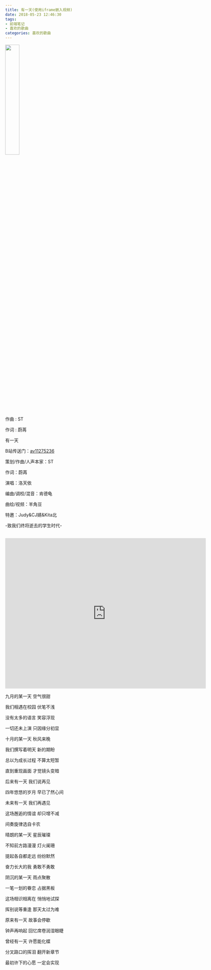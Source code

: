```yaml
---
title: 有一天(使用iframe嵌入视频)
date: 2018-05-23 12:46:30
tags: 
- 前端笔记
- 喜欢的歌曲
categories: 喜欢的歌曲
---
```

<img src="https://wx4.sinaimg.cn/large/006btIwUly1fru8vmgg8oj30hs0hsn2r.jpg" width="30%" height="30%"/>

作曲 : ST

作词 : 蔚苒

有一天

B站传送门：<a href="https://www.bilibili.com/video/av11275236">av11275236</a>

<!--more-->

策划/作曲/人声本家：ST

作词：蔚苒

演唱：洛天依

编曲/调校/混音：肯德龟

曲绘/视频：羊角豆

特邀：Judy&CJ婧&Kita北

-致我们终将逝去的学生时代-



<p><br><iframe src="https://player.bilibili.com/player.html?aid=11275236&page=1" frameborder="0" width="640" height="480" scrolling="no" allowfullscreen="true"  marginheight="0" marginwidth="0"></iframe><br></p>

 
 
 
九月的某一天 空气很甜

我们相遇在校园 伏笔不浅

没有太多的语言 笑容浮现

一切还未上演 只因缘分初显

 

十月的某一天 秋风来晚

我们撰写着明天 新的期盼

总以为成长过程 不算太短暂

直到重现画面 才觉镜头变暗

 

后来有一天 我们说再见

四年悠悠的岁月 早已了然心间

未来有一天 我们再遇见

这场邂逅的情谊 却只增不减

 

间奏旋律选自卡农

 

晴朗的某一天 星辰璀璨

不知前方路漫漫 灯火阑珊

提起各自都走远 纷纷默然

奋力长大的我 勇敢不勇敢

 

阴沉的某一天 雨点聚散

一笔一划的眷恋 占据黑板

这场相识相离在 悄悄地试探

挥别说等重逢 那天太过为难

 

原来有一天 故事会停歇

钟声再响起 回忆席卷润湿眼睫

曾经有一天 许愿能化蝶

分叉路口的挥泪 翻开新章节

 

最初许下的心愿 一定会实现

 
